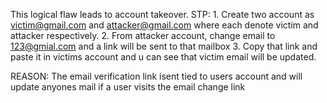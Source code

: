 This logical flaw leads to account takeover. 
STP:
    1. Create two account as victim@gmail.com and attacker@gmail.com where each denote victim and attacker respectively.
    2. From attacker account, change email to 123@gmial.com and a link will be sent to that mailbox
    3. Copy that link and paste it in victims account and u can see that victim email will be updated.

REASON: The email verification link isent tied to users account and will update anyones mail if a user visits the email change link

